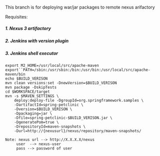 This branch is for deploying war/jar packages to remote nexus arifactory 

Requisites:

##### 1. Nexus 3 artifactory

##### 2. Jenkins with version plugin 

##### 3.  Jenkins shell executor 

    export M2_HOME=/usr/local/src/apache-maven
    export``PATH=/sbin:/usr/sbin:/bin:/usr/bin:/usr/local/src/apache-maven/bin
    echo $BUILD_VERISON
    mvn clean versions:set -DnewVersion=$BUILD_VERISON
    mvn package -DskipTests
    cd $WORKSPACE/target 
    mvn -s $MAVEN_SETTINGS \
        deploy:deploy-file -DgroupId=org.springframework.samples \
        -DartifactId=spring-petclinic \
        -Dversion=$BUILD_VERISON \
        -Dpackaging=jar \
        -Dfile=spring-petclinic-$BUILD_VERISON.jar \
        -DgeneratePom=true \
        -DrepositoryId=maven-snapshots \
        -Durl=http://{nexusurl}/nexus/repository/maven-snapshots/ 
```
Note: nexus url --> http://X.X.X.X/nexus
     user  --> nexus-user 
     pass --> password of user
```
